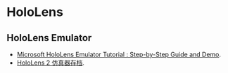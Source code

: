 # HoloLens


## HoloLens Emulator

-  [Microsoft HoloLens Emulator Tutorial : Step-by-Step Guide and Demo](https://www.youtube.com/watch?v=0ImaZ_Aqe3I/).
-  [HoloLens 2 仿真器存档](https://learn.microsoft.com/zh-cn/windows/mixed-reality/develop/advanced-concepts/hololens-emulator-archive/).



